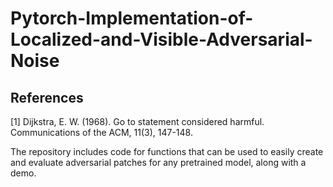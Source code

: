 # Pytorch-Implementation-of-Localized-and-Visible-Adversarial-Noise

## References
<a id="1">[1]</a> 
Dijkstra, E. W. (1968). 
Go to statement considered harmful. 
Communications of the ACM, 11(3), 147-148.

The repository includes code for functions that can be used to easily create  and evaluate adversarial patches for any pretrained model, along with a demo.
